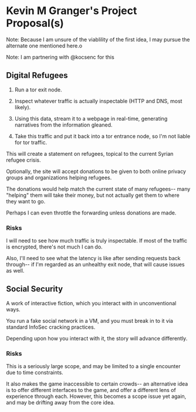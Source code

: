 # Kevin M Granger's Project Proposal(s)

Note: Because I am unsure of the viablility of the first idea, I may pursue the alternate one mentioned here.o

Note: I am partnering with @kocsenc for this

## Digital Refugees

1. Run a tor exit node.

2. Inspect whatever traffic is actually inspectable (HTTP and DNS, most likely).

3. Using this data, stream it to a webpage in real-time, generating narratives from the information gleaned.

4. Take this traffic and put it back into a tor entrance node, so I'm not liable for tor traffic.

This will create a statement on refugees, topical to the current Syrian refugee crisis.

Optionally, the site will accept donations to be given to both online privacy groups and organizations helping refugees.

The donations would help match the current state of many refugees-- many "helping" them will take their money, but not
actually get them to where they want to go.

Perhaps I can even throttle the forwarding unless donations are made.


### Risks

I will need to see how much traffic is truly inspectable. If most of the traffic is encrypted, there's not much I can do.

Also, I'll need to see what the latency is like after sending requests back through-- if I'm regarded as an unhealthy exit node,
that will cause issues as well.



## Social Security

A work of interactive fiction, which you interact with in unconventional ways.

You run a fake social network in a VM, and you must break in to it via standard InfoSec cracking practices.

Depending upon how you interact with it, the story will advance differently.


### Risks


This is a seriously large scope, and may be limited to a single encounter due to time constraints.

It also makes the game inaccessible to certain crowds-- an alternative idea is to offer different interfaces to the game,
and offer a different lens of experience through each. However, this becomes a scope issue yet again,
and may be drifting away from the core idea.
